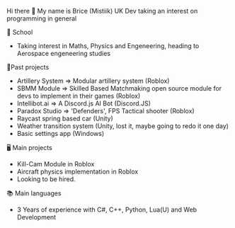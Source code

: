 Hi there 👋 My name is Brice (Mistiik) UK Dev taking an interest on programming in general

📖 School

  - Taking interest in Maths, Physics and Engeneering, heading to Aerospace engeneering studies

💨Past projects

 - Artillery System => Modular artillery system (Roblox)
 - SBMM Module => Skilled Based Matchmaking open source module for devs to implement in their games (Roblox)
 - Intellibot.ai => A Discord.js AI Bot (Discord.JS)
 - Paradox Studio => 'Defenders', FPS Tactical shooter (Roblox) 
 - Raycast spring based car (Unity)
 - Weather transition system (Unity, lost it, maybe going to redo it one day) 
 - Basic settings app (Windows)

🖥️ Main projects
 - Kill-Cam Module in Roblox 
 - Aircraft physics implementation in Roblox
 - Looking to be hired.

📚 Main languages
 - 3 Years of experience with C#, C++, Python, Lua(U) and Web Development

